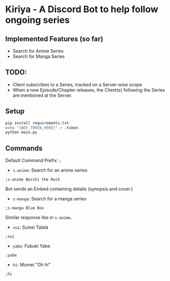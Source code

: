 # Kiriya -  A Discord Bot to help follow ongoing series

## Implemented Features (so far)

- Search for Anime Series
- Search for Manga Series

## TODO:

- Client subscribes to a Series, tracked on a Server-wise scope
- When a new Episode/Chapter releases, the Client(s) following the Series are mentioned at
the Server.

## Setup

```bash
pip install requirements.txt
echo "{BOT_TOKEN_HERE}" > .token
python main.py
```

## Commands

Default Command Prefix: `;`

- `s-anime`: Search for an anime series

```
;s-anime Bocchi the Rock
```

Bot sends an Embed containing details (synopsis and cover.)

- `s-manga`: Search for a manga series

```
;s-manga Blue Box
```

Similar response like in `s-anime`.

- `sui`: Suisei Talala

```
;sui
```

- `yabe`: Fubuki Yabe

```
;yabe
```

- `hi`: Mumei "Oh hi"

```
;hi
```




